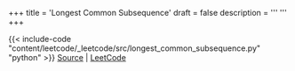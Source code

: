 +++
title = 'Longest Common Subsequence'
draft = false
description =  '''
'''
+++

{{< include-code "content/leetcode/_leetcode/src/longest_common_subsequence.py" "python" >}}
[Source](https://github.com/grind-rip/leetcode/blob/master/src/longest_common_subsequence.py) | [LeetCode](https://leetcode.com/problems/longest-common-subsequence)
